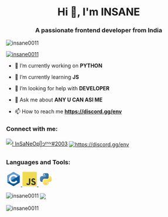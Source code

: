 <h1 align="center">Hi 👋, I'm INSANE</h1>
<h3 align="center">A passionate frontend developer from India</h3>

<p align="left"> <img src="https://komarev.com/ghpvc/?username=insane0011&label=Profile%20views&color=0e75b6&style=flat" alt="insane0011" /> </p>

<p align="left"> <a href="https://github.com/ryo-ma/github-profile-trophy"><img src="https://github-profile-trophy.vercel.app/?username=insane0011" alt="insane0011" /></a> </p>

- 🔭 I’m currently working on **PYTHON**

- 🌱 I’m currently learning **JS**

- 🤝 I’m looking for help with **DEVELOPER**

- 💬 Ask me about **ANY U CAN ASl ME**

- 📫 How to reach me **https://discord.gg/env**

<h3 align="left">Connect with me:</h3>
<p align="left">
<a href="https://dev.to/! InSaNeOpᥫ᭡ᴱᴺⱽ#2003" target="blank"><img align="center" src="https://cdn.jsdelivr.net/npm/simple-icons@3.0.1/icons/dev-dot-to.svg" alt="! InSaNeOpᥫ᭡ᴱᴺⱽ#2003" height="30" width="40" /></a>
<a href="https://discord.gg/https://discord.gg/env" target="blank"><img align="center" src="https://raw.githubusercontent.com/rahuldkjain/github-profile-readme-generator/master/src/images/icons/Social/discord.svg" alt="https://discord.gg/env" height="30" width="40" /></a>
</p>

<h3 align="left">Languages and Tools:</h3>
<p align="left"> <a href="https://www.cprogramming.com/" target="_blank"> <img src="https://raw.githubusercontent.com/devicons/devicon/master/icons/c/c-original.svg" alt="c" width="40" height="40"/> </a> <a href="https://developer.mozilla.org/en-US/docs/Web/JavaScript" target="_blank"> <img src="https://raw.githubusercontent.com/devicons/devicon/master/icons/javascript/javascript-original.svg" alt="javascript" width="40" height="40"/> </a> <a href="https://www.python.org" target="_blank"> <img src="https://raw.githubusercontent.com/devicons/devicon/master/icons/python/python-original.svg" alt="python" width="40" height="40"/> </a> </p>

<p><img align="left" src="https://github-readme-stats.vercel.app/api/top-langs?username=insane0011&show_icons=true&locale=en&layout=compact" alt="insane0011" /></p>

<p>&nbsp;<img align="center" src="https://github-readme-stats.vercel.app/api?username=insane0011&&show_icons=true&title_color=ffffff&icon_color=bb2acf&text_color=daf7dc&bg_color=151515" /></p>

<p><img align="center" src="https://github-readme-streak-stats.herokuapp.com/?user=insane0011&" alt="insane0011" /></p>
